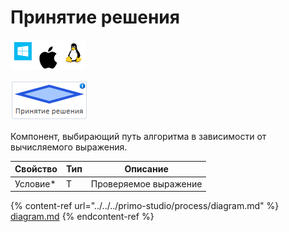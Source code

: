 # Принятие решения

![](<../../../.gitbook/assets/image (100) (1) (10) (34).png>)

![](<../../../.gitbook/assets/image (325).png>)

Компонент, выбирающий путь алгоритма в зависимости от вычисляемого выражения.

| Свойство  | Тип | Описание              |
| --------- | --- | --------------------- |
| Условие\* | T   | Проверяемое выражение |

{% content-ref url="../../../primo-studio/process/diagram.md" %}
[diagram.md](../../../primo-studio/process/diagram.md)
{% endcontent-ref %}
